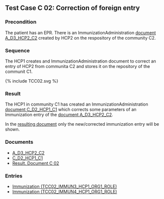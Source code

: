 ## Test Case C 02: Correction of foreign entry

### Precondition
The patient has an EPR. There is an ImmunizationAdministration [document A_D3_HCP2_C2](Bundle-A-D3-HCP2-C2.html) created by HCP2 on the respository of the community C2.


### Sequence
The HCP1 creates and ImmunizationAdministration document to correct an entry of HCP2 from communita C2 and stores it on the repository of the communit C1.

<div>{% include TCC02.svg %}</div>

### Result
The HCP1 in community C1 has created an ImmunizationAdministration [document C_D2_HCP1_C1](Bundle-C-D2-HCP1-C1.html) which corrects some parameters of an Immunization entry of the [document A_D3_HCP2_C2](Bundle-A-D3-HCP2-C2.html).

In the [resulting document](Bundle-RDC02.html) only the new/corrected immunization entry will be shown.

### Documents
* [A_D3_HCP2_C2](Bundle-A-D3-HCP2-C2.html)
* [C_D2_HCP1_C1](Bundle-C-D2-HCP1-C1.html)
* [Result. Document C 02](Bundle-RDC02.html)

### Entries
* [Immunization (TCC02_IMMUN3_HCP1_ORG1_ROLE)](Immunization-TCC02-IMMUN3-HCP1-ORG1-ROLE.html)
* [Immunization (TCC02_IMMUN4_HCP1_ORG1_ROLE)](Immunization-TCC02-IMMUN4-HCP1-ORG1-ROLEhtml)
